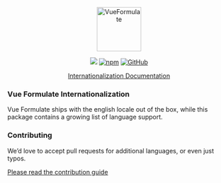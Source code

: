 <p align="center"><a href="https://vueformulate.com" target="_blank" rel="noopener noreferrer"><img width="100" src="https://assets.wearebraid.com/vue-formulate/logo.png" alt="VueFormulate"></a></p>

<p align="center">
  <a href="https://travis-ci.org/wearebraid/vue-formulate-i18n"><img src="https://travis-ci.org/wearebraid/vue-formulate-i18n.svg?branch=master"></a>
  <a href="https://www.npmjs.com/package/@braid/vue-formulate-i18n"><img alt="npm" src="https://img.shields.io/npm/v/@braid/vue-formulate-i18n"></a>
  <a href="https://github.com/wearebraid/vue-formulate-i18n"><img alt="GitHub" src="https://img.shields.io/github/license/wearebraid/vue-formulate-i18n"></a>
</p>

<p align="center">
  <a href="https://vueformulate.com">Internationalization Documentation</a>
</p>

### Vue Formulate Internationalization

Vue Formulate ships with the english locale out of the box, while this package
contains a growing list of language support.

### Contributing

We’d love to accept pull requests for additional languages, or even just typos.

[Please read the contribution guide](https://www.vueformulate.com/contributing)
